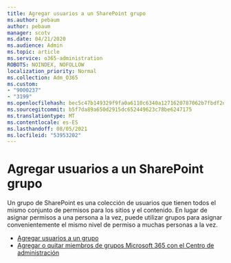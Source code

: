 ```yaml
---
title: Agregar usuarios a un SharePoint grupo
ms.author: pebaum
author: pebaum
manager: scotv
ms.date: 04/21/2020
ms.audience: Admin
ms.topic: article
ms.service: o365-administration
ROBOTS: NOINDEX, NOFOLLOW
localization_priority: Normal
ms.collection: Adm_O365
ms.custom:
- "9000237"
- "3199"
ms.openlocfilehash: bec5c47b149329f9fa0a6110c6340a1271620787062b7fbdf2d8d4b96b97b202
ms.sourcegitcommit: b5f7da89a650d2915dc652449623c78be6247175
ms.translationtype: MT
ms.contentlocale: es-ES
ms.lasthandoff: 08/05/2021
ms.locfileid: "53953202"
---
```

# <a name="add-users-to-a-sharepoint-group"></a>Agregar usuarios a un SharePoint grupo

Un grupo de SharePoint es una colección de usuarios que tienen todos el mismo conjunto de permisos para los sitios y el contenido. En lugar de asignar permisos a una persona a la vez, puede utilizar grupos para asignar convenientemente el mismo nivel de permiso a muchas personas a la vez.

- [Agregar usuarios a un grupo](https://docs.microsoft.com/sharepoint/customize-sharepoint-site-permissions#add-users-to-a-group)
- [Agregar o quitar miembros de grupos Microsoft 365 con el Centro de administración](https://docs.microsoft.com/microsoft-365/admin/create-groups/add-or-remove-members-from-groups)